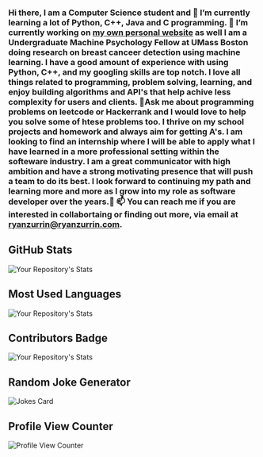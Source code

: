 ### Hi there, I am a Computer Science student and 🌱 I’m currently learning a lot of Python, C++, Java and C programming. 🔭 I’m currently working on [my own personal website](https://www.ryanzurrin.com) as well I am a Undergraduate Machine Psychology Fellow at UMass Boston doing research on breast canceer detection using machine learning. I have a good amount of experience with using Python, C++, and my googling skills are top notch. I love all things related to programming, problem solving, learning, and enjoy building algorithms and API's that help achive less complexity for users and clients. 💬Ask me about programming problems on leetcode or Hackerrank and I would love to help you solve some of htese problems too. I thrive on my school projects and homework and always aim for getting A's. I am looking to find an internship where I will be able to apply what I have learned in a more professional setting within the softeware industry. I am a great communicator with high ambition and have a strong motivating presence that will push a team to do its best. I look forward to continuing my path and learning more and more as I grow into my role as software developer over the years.👋 📫 You can reach me if you are interested in collabortaing or finding out more, via email at ryanzurrin@ryanzurrin.com. 

<!--
**RyanZurrin/RyanZurrin** is a ✨ _special_ ✨ repository because its `README.md` (this file) appears on your GitHub profile.

Here are some ideas to get you started:

- 🔭 I’m currently working on ...
- 🌱 I’m currently learning ...
- 👯 I’m looking to collaborate on ...
- 🤔 I’m looking for help with ...
- 💬 Ask me about ...
- 📫 How to reach me: ...
- 😄 Pronouns: ...
- ⚡ Fun fact: ...
-->
## GitHub Stats
![Your Repository's Stats](https://github-readme-stats.vercel.app/api?username=RyanZurrin&show_icons=true)
## Most Used Languages
![Your Repository's Stats](https://github-readme-stats.vercel.app/api/top-langs/?username=RyanZurrin&theme=blue-green)
## Contributors Badge
![Your Repository's Stats](https://contrib.rocks/image?repo=RyanZurrin/PhysicsFormulaClass_lessDependecnies)
## Random Joke Generator
![Jokes Card](https://readme-jokes.vercel.app/api)
## Profile View Counter
![Profile View Counter](https://komarev.com/ghpvc/?username=RyanZurrin)
